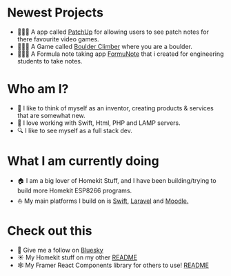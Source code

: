 # Newest Projects

- 👨🏻‍💻 A app called [PatchUp](https://apps.apple.com/app/apple-store/id6705129992?pt=127084921&ct=GitHub&mt=8) for allowing users to see patch notes for there favourite video games.
- 👨🏻‍💻 A Game called [Boulder Climber](https://apps.apple.com/app/apple-store/id6741115915?pt=127084921&ct=GitHub&mt=8) where you are a boulder.
- 👨🏻‍💻 A Formula note taking app [FormuNote](https://apps.apple.com/app/apple-store/id6742996433?pt=127084921&ct=Github&mt=8) that i created for engineering students to take notes.

# Who am I?

- 👋 I like to think of myself as an inventor, creating products & services that are somewhat new.
- 🍏 I love working with Swift, Html, PHP and LAMP servers.
- 🔍 I like to see myself as a full stack dev.

# What I am currently doing

- 🏠 I am a big lover of Homekit Stuff, and I have been building/trying to build more Homekit ESP8266 programs.
- ⛵️ My main platforms I build on is [Swift](https://www.swift.org), [Laravel](https://laravel.com) and [Moodle.](https://moodle.org)

# Check out this
- 🤠 Give me a follow on [Bluesky](https://bsky.app/profile/willreefrost.bsky.social)
- ☀️ My Homekit stuff on my other [README](https://github.com/Frostist/Will-s-Homekit-Stuff)
- 🕸️ My Framer React Components library for others to use! [README](https://github.com/Frostist/framer-react-components)
